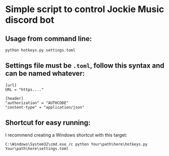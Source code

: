 # Simple script to control Jockie Music discord bot

## Usage from command line:

    python hotkeys.py settings.toml

## Settings file must be `.toml`, follow this syntax and can be named whatever:

    [url]
    URL = "https...."

    [header]
    "authorization" = "AUTHCODE"
    "content-type" = "application/json"

## Shortcut for easy running:

I recommend creating a Windows shortcut with this target:

    C:\Windows\System32\cmd.exe /c python Your\path\here\hotkeys.py Your\path\here\settings.toml